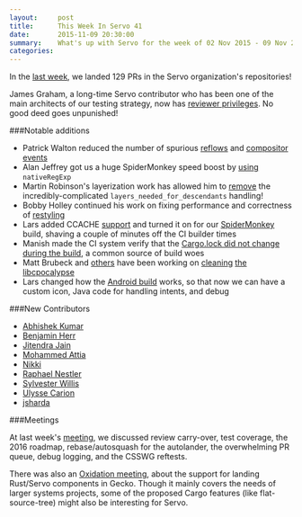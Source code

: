 ```yaml
---
layout:     post
title:      This Week In Servo 41
date:       2015-11-09 20:30:00
summary:    What's up with Servo for the week of 02 Nov 2015 - 09 Nov 2015
categories:
---
```


In the [last week](https://github.com/pulls?page=1&q=is%3Apr+is%3Amerged+closed%3A2015-11-02..2015-11-09+user%3Aservo),
we landed 129 PRs in the Servo organization's repositories!

James Graham, a long-time Servo contributor who has been one of the main architects of our testing strategy, now has [reviewer privileges](https://github.com/servo/saltfs/pull/153). No good deed goes unpunished!

###Notable additions

 - Patrick Walton reduced the number of spurious [reflows](https://github.com/servo/servo/pull/8299) and [compositor events](https://github.com/servo/servo/pull/8300)
 - Alan Jeffrey got us a huge SpiderMonkey speed boost by [using](https://github.com/servo/rust-mozjs/pull/210) `nativeRegExp`
 - Martin Robinson's layerization work has allowed him to [remove](https://github.com/servo/servo/pull/8334) the incredibly-complicated `layers_needed_for_descendants` handling!
 - Bobby Holley continued his work on fixing performance and correctness of [restyling](https://github.com/servo/servo/pull/8341)
 - Lars added CCACHE [support](https://github.com/servo/servo/pull/8366) and turned it on for our [SpiderMonkey](https://github.com/servo/mozjs/pull/62) build, shaving a couple of minutes off the CI builder times
 - Manish made the CI system verify that the [Cargo.lock did not change during the build](https://github.com/servo/saltfs/pull/157), a common source of build woes
 - Matt Brubeck and [others](https://github.com/servo/rust-mozjs/pull/211) have been working on [cleaning](https://github.com/servo/rust-fontconfig/pull/30) [the](https://github.com/servo/cgl-rs/pull/13) [libcpocalypse](https://github.com/servo/io-surface-rs/pull/42)
 - Lars changed how the [Android build](https://github.com/servo/servo/pull/8288) works, so that now we can have a custom icon, Java code for handling intents, and debug

###New Contributors

 - [Abhishek Kumar](https://github.com/akumar21NCSU)
 - [Benjamin Herr](https://github.com/ben0x539)
 - [Jitendra Jain](https://github.com/jitendra29)
 - [Mohammed Attia](https://github.com/skeuomorf)
 - [Nikki](https://github.com/nikkisquared)
 - [Raphael Nestler](https://github.com/rnestler)
 - [Sylvester Willis](https://github.com/sylvesterwillis)
 - [Ulysse Carion](https://github.com/ucarion)
 - [jsharda](https://github.com/Ronak6892)

###Meetings

At last week's [meeting](https://github.com/servo/servo/wiki/Meeting-2015-11-02), we discussed review carry-over, test coverage, the 2016 roadmap, rebase/autosquash for the autolander, the overwhelming PR queue, debug logging, and the CSSWG reftests.

There was also an [Oxidation meeting](https://github.com/servo/servo/wiki/Oxidation-2015-11-05), about the support for landing Rust/Servo components in Gecko. Though it mainly covers the needs of larger systems projects, some of the proposed Cargo features (like flat-source-tree) might also be interesting for Servo.

